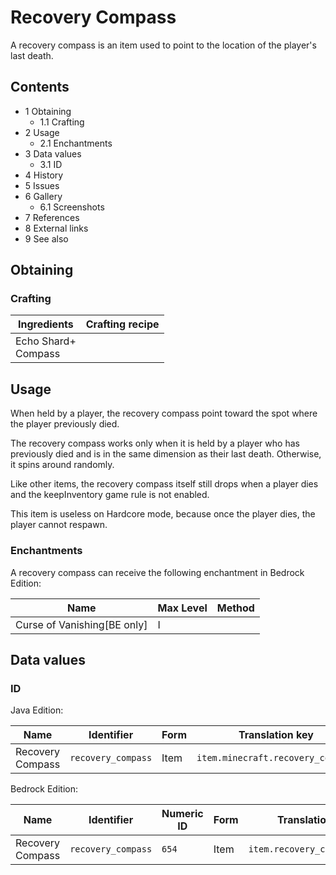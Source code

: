 # Recovery Compass
A recovery compass is an item used to point to the location of the player's last death.

## Contents
- 1 Obtaining
	- 1.1 Crafting
- 2 Usage
	- 2.1 Enchantments
- 3 Data values
	- 3.1 ID
- 4 History
- 5 Issues
- 6 Gallery
	- 6.1 Screenshots
- 7 References
- 8 External links
- 9 See also

## Obtaining
### Crafting
| Ingredients             | Crafting recipe |
|-------------------------|-----------------|
| Echo Shard+<br/>Compass |                 |

## Usage
When held by a player, the recovery compass point toward the spot where the player previously died.

The recovery compass works only when it is held by a player who has previously died and is in the same dimension as their last death. Otherwise, it spins around randomly.

Like other items, the recovery compass itself still drops when a player dies and the keepInventory game rule is not enabled.

This item is useless on Hardcore mode, because once the player dies, the player cannot respawn.

### Enchantments
A recovery compass can receive the following enchantment in Bedrock Edition:

| Name                          | Max Level | Method |
|-------------------------------|-----------|--------|
| Curse of Vanishing‌[BE  only] | I         |        |

## Data values
### ID
Java Edition:

| Name             | Identifier         | Form | Translation key                   |
|------------------|--------------------|------|-----------------------------------|
| Recovery Compass | `recovery_compass` | Item | `item.minecraft.recovery_compass` |

Bedrock Edition:

| Name             | Identifier         | Numeric ID | Form | Translation key              |
|------------------|--------------------|------------|------|------------------------------|
| Recovery Compass | `recovery_compass` | `654`      | Item | `item.recovery_compass.name` |


